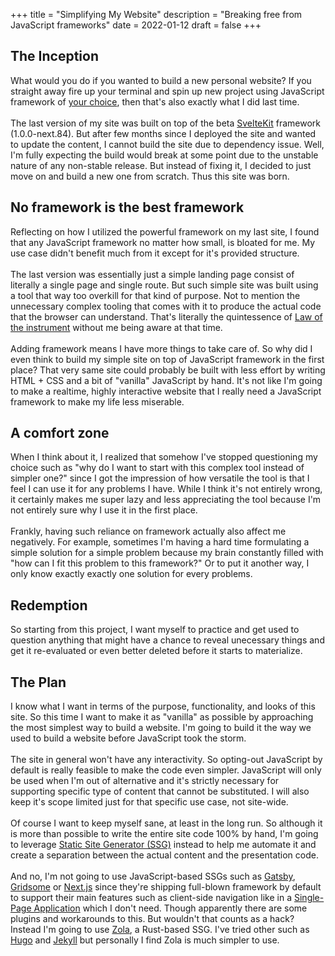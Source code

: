 +++
title = "Simplifying My Website"
description = "Breaking free from JavaScript frameworks"
date = 2022-01-12
draft = false
+++

## The Inception

What would you do if you wanted to build a new personal website? If you straight away
fire up your terminal and spin up new project using JavaScript framework of [your choice](https://2021.stateofjs.com/en-US/libraries/front-end-frameworks),
then that's also exactly what I did last time.
<br><br>
The last version of my site was built on top of the beta [SvelteKit](https://kit.svelte.dev/) framework
(1.0.0-next.84). But after few months since I deployed the site and wanted to update the content,
I cannot build the site due to dependency issue. Well, I'm fully expecting the build would break
at some point due to the unstable nature of any non-stable release. But instead of fixing it,
I decided to just move on and build a new one from scratch. Thus this site was born.

## No framework is the best framework

Reflecting on how I utilized the powerful framework on my last site, I found that
any JavaScript framework no matter how small, is bloated for me. My use case didn't
benefit much from it except for it's provided structure.
<br><br>
The last version was essentially just a simple landing page consist of literally
a single page and single route. But such simple site was built using a tool that
way too overkill for that kind of purpose. Not to mention the unnecessary complex
tooling that comes with it to produce the actual code that the browser can understand.
That's literally the quintessence of [Law of the instrument](https://en.wikipedia.org/wiki/Law_of_the_instrument)
without me being aware at that time.
<br><br>
Adding framework means I have more things to take care of. So why did I even think
to build my simple site on top of JavaScript framework in the first place? That very
same site could probably be built with less effort by writing HTML + CSS and a bit
of "vanilla" JavaScript by hand. It's not like I'm going to make a realtime, highly
interactive website that I really need a JavaScript framework to make my life less
miserable.

## A comfort zone

When I think about it, I realized that somehow I've stopped questioning my choice
such as "why do I want to start with this complex tool instead of simpler one?"
since I got the impression of how versatile the tool is that I feel I can use
it for any problems I have. While I think it's not entirely wrong, it certainly
makes me super lazy and less appreciating the tool because I'm not entirely sure
why I use it in the first place.
<br><br>
Frankly, having such reliance on framework actually also affect me negatively.
For example, sometimes I'm having a hard time formulating a simple solution
for a simple problem because my brain constantly filled with
"how can I fit this problem to this framework?" Or to put it another way,
I only know exactly exactly one solution for every problems.

## Redemption

So starting from this project, I want myself to practice and get used to question
anything that might have a chance to reveal unecessary things and get it re-evaluated
or even better deleted before it starts to materialize.

## The Plan

I know what I want in terms of the purpose, functionality, and looks of this site.
So this time I want to make it as "vanilla" as possible by approaching the most simplest
way to build a website. I'm going to build it the way we used to build a website
before JavaScript took the storm.
<br><br>
The site in general won't have any interactivity. So opting-out JavaScript by default
is really feasible to make the code even simpler. JavaScript will only be used when I'm
out of alternative and it's strictly necessary for supporting specific type of content
that cannot be substituted. I will also keep it's scope limited just for that specific
use case, not site-wide.
<br><br>
Of course I want to keep myself sane, at least in the long run. So although it is more
than possible to write the entire site code 100% by hand, I'm going to leverage [Static
Site Generator (SSG)](https://www.cloudflare.com/learning/performance/static-site-generator/)
instead to help me automate it and create a separation between the actual content and the presentation code.
<br><br>
And no, I'm not going to use JavaScript-based SSGs such as [Gatsby](https://www.gatsbyjs.com/), [Gridsome](https://gridsome.org/) or [Next.js](https://nextjs.org/)
since they're shipping full-blown framework by default to support their main features
such as client-side navigation like in a [Single-Page Application](https://en.wikipedia.org/wiki/Single-page_application)
which I don't need. Though apparently there are some plugins and workarounds to this.
But wouldn't that counts as a hack? Instead I'm going to use [Zola](https://getzola.org),
a Rust-based SSG. I've tried other such as [Hugo](https://gohugo.io/) and
[Jekyll](https://jekyllrb.com/) but personally I find Zola is much simpler to use.
